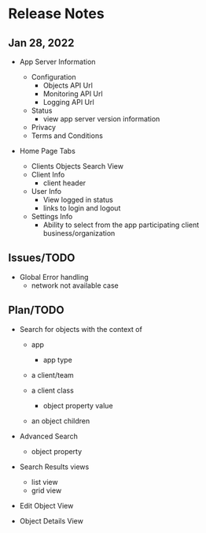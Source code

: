 # Release Notes

## Jan 28, 2022

- App Server Information
  - Configuration
    - Objects API Url
    - Monitoring API Url
    - Logging API Url
  - Status
    - view app server version information
  - Privacy
  - Terms and Conditions

- Home Page Tabs
  - Clients Objects Search View
  - Client Info
    - client header
  - User Info
    - View logged in status
    - links to login and logout
  - Settings Info
    - Ability to select from the app participating client business/organization

## Issues/TODO

- Global Error handling
  - network not available case

## Plan/TODO

- Search for objects with the context of
  - app
    - app type
  - a client/team
  - a client class
    - object property value

  - an object children

- Advanced Search
  - object property

- Search Results views
  - list view
  - grid view
- Edit Object View
- Object Details View
